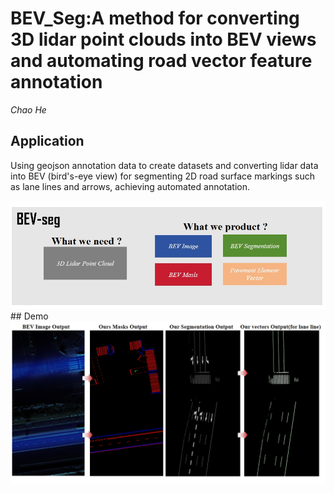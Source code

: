 # BEV_Seg:A method for converting 3D lidar point clouds into BEV views and automating road vector feature annotation
*Chao He*

## Application
Using geojson annotation data to create datasets and converting lidar data into BEV (bird's-eye view) for segmenting 2D road surface markings such as lane lines and arrows, achieving automated annotation.

<img src="figure/wwd.png" alt="Pipeline" width="690"/>
## Demo

<img src="figure/exp2.png" alt="Pipeline" width="700"/>

